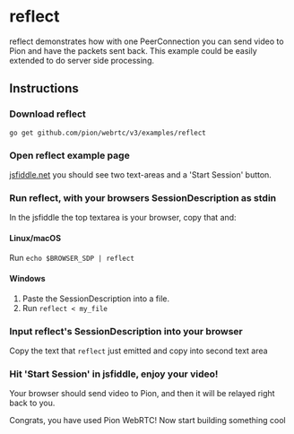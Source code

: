 # reflect
reflect demonstrates how with one PeerConnection you can send video to Pion and have the packets sent back. This example could be easily extended to do server side processing.

## Instructions
### Download reflect
```
go get github.com/pion/webrtc/v3/examples/reflect
```

### Open reflect example page
[jsfiddle.net](https://jsfiddle.net/j3yhron4/) you should see two text-areas and a 'Start Session' button.

### Run reflect, with your browsers SessionDescription as stdin
In the jsfiddle the top textarea is your browser, copy that and:
#### Linux/macOS
Run `echo $BROWSER_SDP | reflect`
#### Windows
1. Paste the SessionDescription into a file.
1. Run `reflect < my_file`

### Input reflect's SessionDescription into your browser
Copy the text that `reflect` just emitted and copy into second text area

### Hit 'Start Session' in jsfiddle, enjoy your video!
Your browser should send video to Pion, and then it will be relayed right back to you.

Congrats, you have used Pion WebRTC! Now start building something cool
